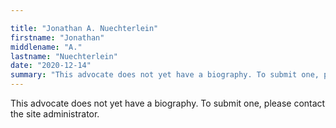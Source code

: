 ```yaml
---

title: "Jonathan A. Nuechterlein"
firstname: "Jonathan"
middlename: "A."
lastname: "Nuechterlein"
date: "2020-12-14"
summary: "This advocate does not yet have a biography. To submit one, please contact the site administrator."
---
```

This advocate does not yet have a biography. To submit one, please contact the site administrator.

